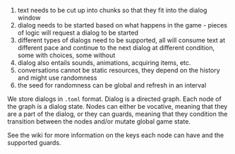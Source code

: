 1. text needs to be cut up into chunks so that they fit into the dialog window
2. dialog needs to be started based on what happens in the game - pieces
   of logic will request a dialog to be started
3. different types of dialogs need to be supported, all will consume text
   at different pace and continue to the next dialog at different condition,
   some with choices, some without
4. dialog also entails sounds, animations, acquiring items, etc.
5. conversations cannot be static resources, they depend on the history and
   might use randomness
6. the seed for randomness can be global and refresh in an interval

We store dialogs in `.toml` format.
Dialog is a directed graph.
Each node of the graph is a dialog state.
Nodes can either be vocative, meaning that they are a part of the dialog, or they can guards, meaning that they condition the transition between the nodes and/or mutate global game state.

See the wiki for more information on the keys each node can have and the supported guards.
